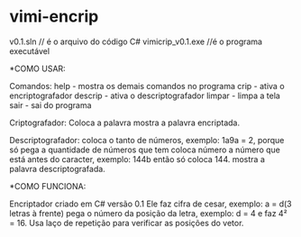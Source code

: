 # vimi-encrip
v0.1.sln // é o arquivo do código C#
vimicrip_v0.1.exe //é o programa executável

*COMO USAR:

Comandos: 
  help    - mostra os demais comandos no programa
  crip    - ativa o encriptografador 
  descrip - ativa o descriptografador
  limpar  - limpa a tela
  sair    - sai do programa
  
Criptografador:
  Coloca a palavra
  mostra a palavra encriptada.

Descriptografador:
  coloca o tanto de números, exemplo: 1a9a = 2, porque só pega a quantidade de números que tem
  coloca número a número que está antes do caracter, exemplo: 144b então só coloca 144.
  mostra a palavra descriptografada.

*COMO FUNCIONA:

Encriptador criado em C#  versão 0.1
Ele faz cifra de cesar, exemplo: a = d(3 letras à frente) pega o número da posição da letra, exemplo: d = 4 e faz 4² = 16.
Usa laço de repetição para verificar as posições do vetor.
